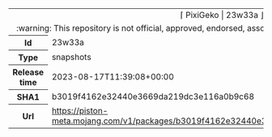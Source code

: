 <html><table>
<tr><td colspan="2" align="center"><img width="0" height="0"><br/>⌈ PixiGeko | 23w33a ⌋<br/><img width="0" height="0"></td></tr>
<tr><td colspan="2" align="center"><img width="0" height="0"><br/>
:warning: This repository is not official, approved, endorsed, associated or connected with Mojang :warning:
<br/><img width="0" height="0"></td></tr>
<tr><th>Id</th><td>23w33a</td></tr>
<tr><th>Type</th><td>snapshots</td></tr>
<tr><th>Release time</th><td>2023-08-17T11:39:08+00:00</td></tr>
<tr><th>SHA1</th><td>b3019f4162e32440e3669da219dc3e116a0b9c68</td></tr>
<tr><th>Url</th><td><a href="https://piston-meta.mojang.com/v1/packages/b3019f4162e32440e3669da219dc3e116a0b9c68/23w33a.json">https://piston-meta.mojang.com/v1/packages/b3019f4162e32440e3669da219dc3e116a0b9c68/23w33a.json</a></td></tr>